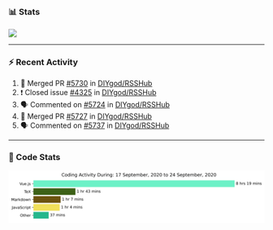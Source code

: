 ### :bar_chart: Stats

<a href="#">
  <img align="center" src="https://github-readme-stats.vercel.app/api?username=henryqw&count_private=true&show_icons=true" />
</a>
<!-- <a href="#">
  <img align="center" src="https://github-readme-stats-git-master.henryqw.vercel.app/api/top-langs/?username=HenryQW&layout=compact" />
</a> -->

---

### :zap: Recent Activity

<!--START_SECTION:activity-->

1. 🎉 Merged PR [#5730](https://github.com/DIYgod/RSSHub/pull/5730) in [DIYgod/RSSHub](https://github.com/DIYgod/RSSHub)
2. ❗️ Closed issue [#4325](https://github.com/DIYgod/RSSHub/issues/4325) in [DIYgod/RSSHub](https://github.com/DIYgod/RSSHub)
3. 🗣 Commented on [#5724](https://github.com/DIYgod/RSSHub/issues/5724) in [DIYgod/RSSHub](https://github.com/DIYgod/RSSHub)
4. 🎉 Merged PR [#5727](https://github.com/DIYgod/RSSHub/pull/5727) in [DIYgod/RSSHub](https://github.com/DIYgod/RSSHub)
5. 🗣 Commented on [#5737](https://github.com/DIYgod/RSSHub/issues/5737) in [DIYgod/RSSHub](https://github.com/DIYgod/RSSHub)
<!--END_SECTION:activity-->

---

### :calendar: Code Stats

![WakaTime](https://github.com/HenryQW/HenryQW/blob/master/images/stat.svg)
